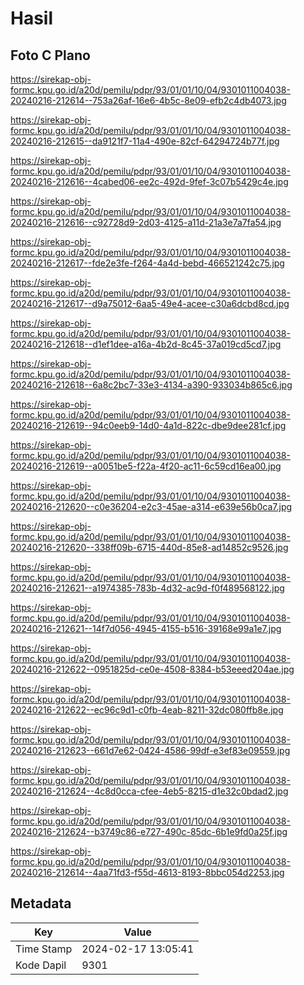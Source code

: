 # Hasil

## Foto C Plano

https://sirekap-obj-formc.kpu.go.id/a20d/pemilu/pdpr/93/01/01/10/04/9301011004038-20240216-212614--753a26af-16e6-4b5c-8e09-efb2c4db4073.jpg

https://sirekap-obj-formc.kpu.go.id/a20d/pemilu/pdpr/93/01/01/10/04/9301011004038-20240216-212615--da9121f7-11a4-490e-82cf-64294724b77f.jpg

https://sirekap-obj-formc.kpu.go.id/a20d/pemilu/pdpr/93/01/01/10/04/9301011004038-20240216-212616--4cabed06-ee2c-492d-9fef-3c07b5429c4e.jpg

https://sirekap-obj-formc.kpu.go.id/a20d/pemilu/pdpr/93/01/01/10/04/9301011004038-20240216-212616--c92728d9-2d03-4125-a11d-21a3e7a7fa54.jpg

https://sirekap-obj-formc.kpu.go.id/a20d/pemilu/pdpr/93/01/01/10/04/9301011004038-20240216-212617--fde2e3fe-f264-4a4d-bebd-466521242c75.jpg

https://sirekap-obj-formc.kpu.go.id/a20d/pemilu/pdpr/93/01/01/10/04/9301011004038-20240216-212617--d9a75012-6aa5-49e4-acee-c30a6dcbd8cd.jpg

https://sirekap-obj-formc.kpu.go.id/a20d/pemilu/pdpr/93/01/01/10/04/9301011004038-20240216-212618--d1ef1dee-a16a-4b2d-8c45-37a019cd5cd7.jpg

https://sirekap-obj-formc.kpu.go.id/a20d/pemilu/pdpr/93/01/01/10/04/9301011004038-20240216-212618--6a8c2bc7-33e3-4134-a390-933034b865c6.jpg

https://sirekap-obj-formc.kpu.go.id/a20d/pemilu/pdpr/93/01/01/10/04/9301011004038-20240216-212619--94c0eeb9-14d0-4a1d-822c-dbe9dee281cf.jpg

https://sirekap-obj-formc.kpu.go.id/a20d/pemilu/pdpr/93/01/01/10/04/9301011004038-20240216-212619--a0051be5-f22a-4f20-ac11-6c59cd16ea00.jpg

https://sirekap-obj-formc.kpu.go.id/a20d/pemilu/pdpr/93/01/01/10/04/9301011004038-20240216-212620--c0e36204-e2c3-45ae-a314-e639e56b0ca7.jpg

https://sirekap-obj-formc.kpu.go.id/a20d/pemilu/pdpr/93/01/01/10/04/9301011004038-20240216-212620--338ff09b-6715-440d-85e8-ad14852c9526.jpg

https://sirekap-obj-formc.kpu.go.id/a20d/pemilu/pdpr/93/01/01/10/04/9301011004038-20240216-212621--a1974385-783b-4d32-ac9d-f0f489568122.jpg

https://sirekap-obj-formc.kpu.go.id/a20d/pemilu/pdpr/93/01/01/10/04/9301011004038-20240216-212621--14f7d056-4945-4155-b516-39168e99a1e7.jpg

https://sirekap-obj-formc.kpu.go.id/a20d/pemilu/pdpr/93/01/01/10/04/9301011004038-20240216-212622--0951825d-ce0e-4508-8384-b53eeed204ae.jpg

https://sirekap-obj-formc.kpu.go.id/a20d/pemilu/pdpr/93/01/01/10/04/9301011004038-20240216-212622--ec96c9d1-c0fb-4eab-8211-32dc080ffb8e.jpg

https://sirekap-obj-formc.kpu.go.id/a20d/pemilu/pdpr/93/01/01/10/04/9301011004038-20240216-212623--661d7e62-0424-4586-99df-e3ef83e09559.jpg

https://sirekap-obj-formc.kpu.go.id/a20d/pemilu/pdpr/93/01/01/10/04/9301011004038-20240216-212624--4c8d0cca-cfee-4eb5-8215-d1e32c0bdad2.jpg

https://sirekap-obj-formc.kpu.go.id/a20d/pemilu/pdpr/93/01/01/10/04/9301011004038-20240216-212624--b3749c86-e727-490c-85dc-6b1e9fd0a25f.jpg

https://sirekap-obj-formc.kpu.go.id/a20d/pemilu/pdpr/93/01/01/10/04/9301011004038-20240216-212614--4aa71fd3-f55d-4613-8193-8bbc054d2253.jpg


## Metadata

| Key        | Value               |
| ---------- | ------------------- |
| Time Stamp | 2024-02-17 13:05:41 |
| Kode Dapil | 9301                |



